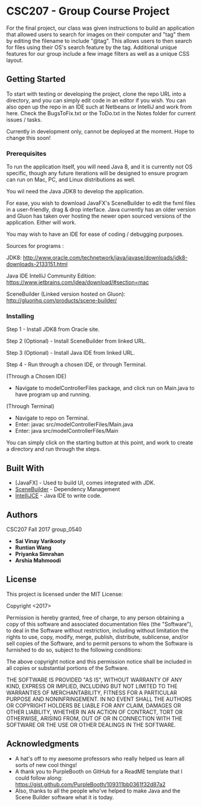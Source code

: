 # CSC207 - Group Course Project 

For the final project, our class was given instructions to build an application that allowed users to search for images
on their computer and "tag" them by editing the filename to include "@tag". This allows users to then search for files
using their OS's search feature by the tag. Additional unique features for our group include a few image filters as well as
a unique CSS layout. 

## Getting Started

To start with testing or developing the project, clone the repo URL into a directory, and you can simply 
edit code in an editor if you wish. You can also open up the repo in an IDE such at Netbeans or IntelliJ and work from here.
Check the BugsToFix.txt or the ToDo.txt in the Notes folder for current issues / tasks. 

Currently in development only, cannot be deployed at the moment. Hope to change this soon!

### Prerequisites

To run the application itself, you will need Java 8, and it is currently not OS specific, though any future iterations will 
be designed to ensure program can run on Mac, PC, and Linux distributions as well. 

You wil need the Java JDK8 to develop the application. 

For ease, you wish to download JavaFX's SceneBuilder to edit the fxml files in a user-friendly, drag & drop interface. Java 
currently has an older version and Gluon has taken over hosting the newer open sourced versions of the application. Either will
work.

You may wish to have an IDE for ease of coding / debugging purposes.

Sources for programs : 

JDK8: http://www.oracle.com/technetwork/java/javase/downloads/jdk8-downloads-2133151.html

Java IDE IntelliJ Community Edition: https://www.jetbrains.com/idea/download/#section=mac

SceneBuilder (Linked version hosted on Gluon): http://gluonhq.com/products/scene-builder/

### Installing

Step 1 - Install JDK8 from Oracle site. 

Step 2 (Optional) - Install SceneBuilder from linked URL. 

Step 3 (Optional) - Install Java IDE from linked URL. 

Step 4 - Run through a chosen IDE, or through Terminal. 

(Through a Chosen IDE) 

- Navigate to modelControllerFiles package, and click run on Main.java to have program up and running. 

(Through Terminal)

- Navigate to repo on Terminal. 
- Enter: javac src/modelControllerFiles/Main.java
- Enter: java src/modelControllerFiles/Main

You can simply click on the starting button at this point, and work to create a directory and run through the steps. 

## Built With

* [JavaFX] - Used to build UI, comes integrated with JDK. 
* [SceneBuilder](https://maven.apache.org/) - Dependency Management
* [IntelliJCE](https://rometools.github.io/rome/) - Java IDE to write code. 


## Authors

CSC207 Fall 2017 group_0540

* **Sai Vinay Varikooty**
* **Runtian Wang** 
* **Priyanka Simrahan**
* **Arshia Mahmoodi**

## License

This project is licensed under the MIT License: 

Copyright <2017> 

Permission is hereby granted, free of charge, to any person obtaining a copy of this software and associated documentation files (the "Software"), to deal in the Software without restriction, including without limitation the rights to use, copy, modify, merge, publish, distribute, sublicense, and/or sell copies of the Software, and to permit persons to whom the Software is furnished to do so, subject to the following conditions:

The above copyright notice and this permission notice shall be included in all copies or substantial portions of the Software.

THE SOFTWARE IS PROVIDED "AS IS", WITHOUT WARRANTY OF ANY KIND, EXPRESS OR IMPLIED, INCLUDING BUT NOT LIMITED TO THE WARRANTIES OF MERCHANTABILITY, FITNESS FOR A PARTICULAR PURPOSE AND NONINFRINGEMENT. IN NO EVENT SHALL THE AUTHORS OR COPYRIGHT HOLDERS BE LIABLE FOR ANY CLAIM, DAMAGES OR OTHER LIABILITY, WHETHER IN AN ACTION OF CONTRACT, TORT OR OTHERWISE, ARISING FROM, OUT OF OR IN CONNECTION WITH THE SOFTWARE OR THE USE OR OTHER DEALINGS IN THE SOFTWARE.

## Acknowledgments

* A hat's off to my awesome professors who really helped us learn all sorts of new cool things!
* A thank you to PurpleBooth on GitHub for a ReadME template that I could follow along: https://gist.github.com/PurpleBooth/109311bb0361f32d87a2
* Also, thanks to all the people who've helped to make Java and the Scene Builder software what it is today. 

